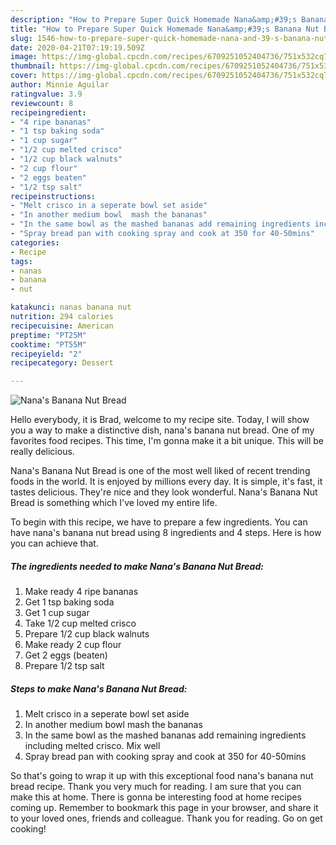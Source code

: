 ```yaml
---
description: "How to Prepare Super Quick Homemade Nana&amp;#39;s Banana Nut Bread"
title: "How to Prepare Super Quick Homemade Nana&amp;#39;s Banana Nut Bread"
slug: 1546-how-to-prepare-super-quick-homemade-nana-and-39-s-banana-nut-bread
date: 2020-04-21T07:19:19.509Z
image: https://img-global.cpcdn.com/recipes/6709251052404736/751x532cq70/nanas-banana-nut-bread-recipe-main-photo.jpg
thumbnail: https://img-global.cpcdn.com/recipes/6709251052404736/751x532cq70/nanas-banana-nut-bread-recipe-main-photo.jpg
cover: https://img-global.cpcdn.com/recipes/6709251052404736/751x532cq70/nanas-banana-nut-bread-recipe-main-photo.jpg
author: Minnie Aguilar
ratingvalue: 3.9
reviewcount: 8
recipeingredient:
- "4 ripe bananas"
- "1 tsp baking soda"
- "1 cup sugar"
- "1/2 cup melted crisco"
- "1/2 cup black walnuts"
- "2 cup flour"
- "2 eggs beaten"
- "1/2 tsp salt"
recipeinstructions:
- "Melt crisco in a seperate bowl set aside"
- "In another medium bowl  mash the bananas"
- "In the same bowl as the mashed bananas add remaining ingredients including melted crisco. Mix well"
- "Spray bread pan with cooking spray and cook at 350 for 40-50mins"
categories:
- Recipe
tags:
- nanas
- banana
- nut

katakunci: nanas banana nut 
nutrition: 294 calories
recipecuisine: American
preptime: "PT25M"
cooktime: "PT55M"
recipeyield: "2"
recipecategory: Dessert

---
```



![Nana&#39;s Banana Nut Bread](https://img-global.cpcdn.com/recipes/6709251052404736/751x532cq70/nanas-banana-nut-bread-recipe-main-photo.jpg)

Hello everybody, it is Brad, welcome to my recipe site. Today, I will show you a way to make a distinctive dish, nana&#39;s banana nut bread. One of my favorites food recipes. This time, I'm gonna make it a bit unique. This will be really delicious.



Nana&#39;s Banana Nut Bread is one of the most well liked of recent trending foods in the world. It is enjoyed by millions every day. It is simple, it's fast, it tastes delicious. They're nice and they look wonderful. Nana&#39;s Banana Nut Bread is something which I've loved my entire life.


To begin with this recipe, we have to prepare a few ingredients. You can have nana&#39;s banana nut bread using 8 ingredients and 4 steps. Here is how you can achieve that.

<!--inarticleads1-->

##### The ingredients needed to make Nana&#39;s Banana Nut Bread:

1. Make ready 4 ripe bananas
1. Get 1 tsp baking soda
1. Get 1 cup sugar
1. Take 1/2 cup melted crisco
1. Prepare 1/2 cup black walnuts
1. Make ready 2 cup flour
1. Get 2 eggs (beaten)
1. Prepare 1/2 tsp salt




<!--inarticleads2-->

##### Steps to make Nana&#39;s Banana Nut Bread:

1. Melt crisco in a seperate bowl set aside
1. In another medium bowl  mash the bananas
1. In the same bowl as the mashed bananas add remaining ingredients including melted crisco. Mix well
1. Spray bread pan with cooking spray and cook at 350 for 40-50mins




So that's going to wrap it up with this exceptional food nana&#39;s banana nut bread recipe. Thank you very much for reading. I am sure that you can make this at home. There is gonna be interesting food at home recipes coming up. Remember to bookmark this page in your browser, and share it to your loved ones, friends and colleague. Thank you for reading. Go on get cooking!
